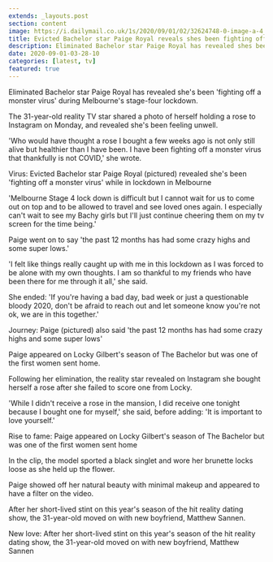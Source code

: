 ```yaml
---
extends: _layouts.post
section: content
image: https://i.dailymail.co.uk/1s/2020/09/01/02/32624748-0-image-a-4_1598925591640.jpg 
title: Evicted Bachelor star Paige Royal reveals shes been fighting off a monster virus 
description: Eliminated Bachelor star Paige Royal has revealed shes been fighting off a monster virus during Melbournes stage-four lockdown. 
date: 2020-09-01-03-28-10 
categories: [latest, tv] 
featured: true 
--- 
```

Eliminated Bachelor star Paige Royal has revealed she's been 'fighting off a monster virus' during Melbourne's stage-four lockdown.

The 31-year-old reality TV star shared a photo of herself holding a rose to Instagram on Monday, and revealed she's been feeling unwell.

'Who would have thought a rose I bought a few weeks ago is not only still alive but healthier than I have been. I have been fighting off a monster virus that thankfully is not COVID,' she wrote.

Virus: Evicted Bachelor star Paige Royal (pictured) revealed she's been 'fighting off a monster virus' while in lockdown in Melbourne

'Melbourne Stage 4 lock down is difficult but I cannot wait for us to come out on top and to be allowed to travel and see loved ones again. I especially can't wait to see my Bachy girls but I'll just continue cheering them on my tv screen for the time being.'

Paige went on to say 'the past 12 months has had some crazy highs and some super lows.'

'I felt like things really caught up with me in this lockdown as I was forced to be alone with my own thoughts. I am so thankful to my friends who have been there for me through it all,' she said.

She ended: 'If you're having a bad day, bad week or just a questionable bloody 2020, don't be afraid to reach out and let someone know you're not ok, we are in this together.'

Journey: Paige (pictured) also said 'the past 12 months has had some crazy highs and some super lows' 

Paige appeared on Locky Gilbert's season of The Bachelor but was one of the first women sent home.

Following her elimination, the reality star revealed on Instagram she bought herself a rose after she failed to score one from Locky.

'While I didn't receive a rose in the mansion, I did receive one tonight because I bought one for myself,' she said, before adding: 'It is important to love yourself.'

Rise to fame: Paige appeared on Locky Gilbert's season of The Bachelor but was one of the first women sent home

In the clip, the model sported a black singlet and wore her brunette locks loose as she held up the flower.

Paige showed off her natural beauty with minimal makeup and appeared to have a filter on the video.

After her short-lived stint on this year's season of the hit reality dating show, the 31-year-old moved on with new boyfriend, Matthew Sannen.

New love: After her short-lived stint on this year's season of the hit reality dating show, the 31-year-old moved on with new boyfriend, Matthew Sannen

